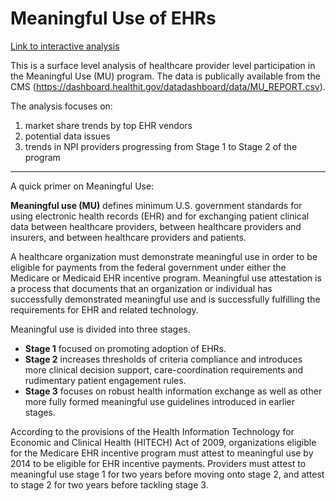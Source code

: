 # Meaningful Use of EHRs

[Link to interactive analysis](https://alvinthai.github.io/meaningful_use_of_ehrs/Meaningful%20Use%20Attestation%20Analysis.html)

This is a surface level analysis of healthcare provider level participation in the Meaningful Use (MU) program. The data is publically available from the CMS (https://dashboard.healthit.gov/datadashboard/data/MU_REPORT.csv).

The analysis focuses on:
1. market share trends by top EHR vendors
2. potential data issues
3. trends in NPI providers progressing from Stage 1 to Stage 2 of the program

---

A quick primer on Meaningful Use:

**Meaningful use (MU)** defines minimum U.S. government standards for using electronic health records (EHR) and for exchanging patient clinical data between healthcare providers, between healthcare providers and insurers, and between healthcare providers and patients.

A healthcare organization must demonstrate meaningful use in order to be eligible for payments from the federal government under either the Medicare or Medicaid EHR incentive program. Meaningful use attestation is a process that documents that an organization or individual has successfully demonstrated meaningful use and is successfully fulfilling the requirements for EHR and related technology.

Meaningful use is divided into three stages.  
- **Stage 1** focused on promoting adoption of EHRs.
- **Stage 2** increases thresholds of criteria compliance and introduces more clinical decision support, care-coordination requirements and rudimentary patient engagement rules.
- **Stage 3** focuses on robust health information exchange as well as other more fully formed meaningful use guidelines introduced in earlier stages.

According to the provisions of the Health Information Technology for Economic and Clinical Health (HITECH) Act of 2009, organizations eligible for the Medicare EHR incentive program must attest to meaningful use by 2014 to be eligible for EHR incentive payments. Providers must attest to meaningful use stage 1 for two years before moving onto stage 2, and attest to stage 2 for two years before tackling stage 3.
